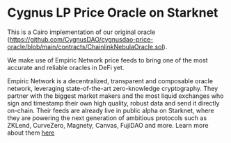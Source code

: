 # **Cygnus LP Price Oracle on Starknet**

This is a Cairo implementation of our original oracle (https://github.com/CygnusDAO/cygnusdao-price-oracle/blob/main/contracts/ChainlinkNebulaOracle.sol).

We make use of Empiric Network price feeds to bring one of the most accurate and reliable oracles in DeFi yet.

Empiric Network is a decentralized, transparent and composable oracle network, leveraging state-of-the-art zero-knowledge cryptography. They partner with the biggest market makers and the most liquid exchanges who sign and timestamp their own high quality, robust data and send it directly on-chain. Their feeds are already live in public alpha on Starknet, where they are powering the next generation of ambitious protocols such as ZKLend, CurveZero, Magnety, Canvas, FujiDAO and more. Learn more about them [here](https://empiric.network/) 

